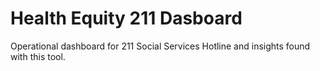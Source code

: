 # Health Equity 211 Dasboard
 Operational dashboard for 211 Social Services Hotline and insights found with this tool.
